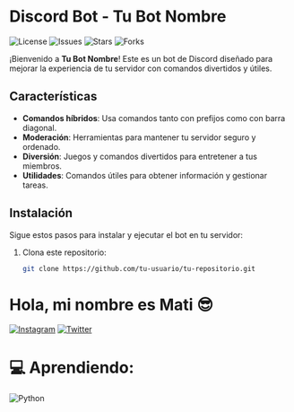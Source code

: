 # Discord Bot - Tu Bot Nombre

![License](https://img.shields.io/github/license/tu-usuario/tu-repositorio)
![Issues](https://img.shields.io/github/issues/tu-usuario/tu-repositorio)
![Stars](https://img.shields.io/github/stars/tu-usuario/tu-repositorio)
![Forks](https://img.shields.io/github/forks/tu-usuario/tu-repositorio)

¡Bienvenido a **Tu Bot Nombre**! Este es un bot de Discord diseñado para mejorar la experiencia de tu servidor con comandos divertidos y útiles.

## Características

- **Comandos híbridos**: Usa comandos tanto con prefijos como con barra diagonal.
- **Moderación**: Herramientas para mantener tu servidor seguro y ordenado.
- **Diversión**: Juegos y comandos divertidos para entretener a tus miembros.
- **Utilidades**: Comandos útiles para obtener información y gestionar tareas.

## Instalación

Sigue estos pasos para instalar y ejecutar el bot en tu servidor:

1. Clona este repositorio:
   ```sh
   git clone https://github.com/tu-usuario/tu-repositorio.git

# Hola, mi nombre es Mati 😎

[![Instagram](https://img.shields.io/badge/Instagram-%23E4405F.svg?logo=Instagram&logoColor=white)](https://instagram.com/matiiasayala) [![Twitter](https://img.shields.io/badge/Twitter-%231DA1F2.svg?logo=Twitter&logoColor=white)](https://twitter.com/EnderRevenge) 

# 💻 Aprendiendo:
![Python](https://img.shields.io/badge/python-3670A0?style=for-the-badge&logo=python&logoColor=ffdd54)
